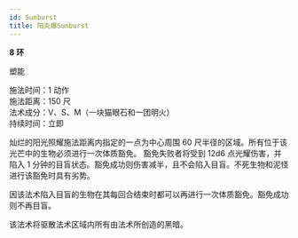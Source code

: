 ```yaml
---
id: Sunburst
title: 阳炎爆Sunburst
---
```


**8 环**

塑能

施法时间：1 动作  
施法距离：150 尺  
法术成分：V、S、M（一块猫眼石和一团明火）  
持续时间：立即

灿烂的阳光照耀施法距离内指定的一点为中心周围 60 尺半径的区域。所有位于该光芒中的生物必须进行一次体质豁免。
豁免失败者将受到 12d6 点光耀伤害，并陷入 1 分钟的目盲状态。豁免成功则伤害减半，且不会陷入目盲。不死生物和泥怪进行该豁免时具有劣势。

因该法术陷入目盲的生物在其每回合结束时都可以再进行一次体质豁免。豁免成功则不再目盲。

该法术将驱散法术区域内所有由法术所创造的黑暗。
